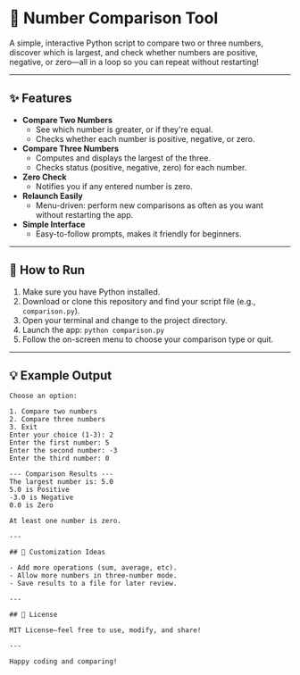 # 🔎 Number Comparison Tool

A simple, interactive Python script to compare two or three numbers, discover which is largest, and check whether numbers are positive, negative, or zero—all in a loop so you can repeat without restarting!

---

## ✨ Features

- **Compare Two Numbers**
  - See which number is greater, or if they're equal.
  - Checks whether each number is positive, negative, or zero.
- **Compare Three Numbers**
  - Computes and displays the largest of the three.
  - Checks status (positive, negative, zero) for each number.
- **Zero Check**
  - Notifies you if any entered number is zero.
- **Relaunch Easily**
  - Menu-driven: perform new comparisons as often as you want without restarting the app.
- **Simple Interface**
  - Easy-to-follow prompts, makes it friendly for beginners.

---

## 🚀 How to Run

1. Make sure you have Python installed.
2. Download or clone this repository and find your script file (e.g., `comparison.py`).
3. Open your terminal and change to the project directory.
4. Launch the app: `python comparison.py`
5. Follow the on-screen menu to choose your comparison type or quit.

---

## 💡 Example Output

```text
Choose an option:

1. Compare two numbers
2. Compare three numbers
3. Exit
Enter your choice (1-3): 2
Enter the first number: 5
Enter the second number: -3
Enter the third number: 0

--- Comparison Results ---
The largest number is: 5.0
5.0 is Positive
-3.0 is Negative
0.0 is Zero

At least one number is zero.

---

## 🔧 Customization Ideas

- Add more operations (sum, average, etc).
- Allow more numbers in three-number mode.
- Save results to a file for later review.

---

## 📄 License

MIT License—feel free to use, modify, and share!

---

Happy coding and comparing!
